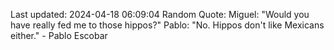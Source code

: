 Last updated: 2024-04-18 06:09:04
Random Quote: Miguel: "Would you have really fed me to those hippos?"
Pablo: "No. Hippos don't like Mexicans either." - Pablo Escobar